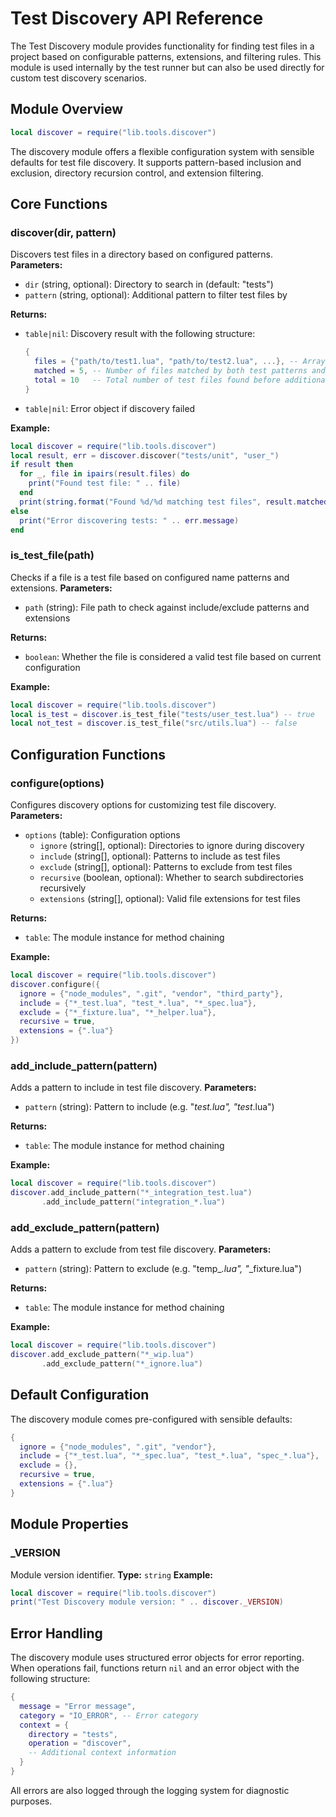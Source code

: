 # Test Discovery API Reference


The Test Discovery module provides functionality for finding test files in a project based on configurable patterns, extensions, and filtering rules. This module is used internally by the test runner but can also be used directly for custom test discovery scenarios.

## Module Overview



```lua
local discover = require("lib.tools.discover")
```


The discovery module offers a flexible configuration system with sensible defaults for test file discovery. It supports pattern-based inclusion and exclusion, directory recursion control, and extension filtering.

## Core Functions


### discover(dir, pattern)


Discovers test files in a directory based on configured patterns.
**Parameters:**


- `dir` (string, optional): Directory to search in (default: "tests")
- `pattern` (string, optional): Additional pattern to filter test files by

**Returns:**


- `table|nil`: Discovery result with the following structure:

  ```lua
  {
    files = {"path/to/test1.lua", "path/to/test2.lua", ...}, -- Array of matched test files
    matched = 5, -- Number of files matched by both test patterns and additional pattern filter
    total = 10   -- Total number of test files found before additional pattern filtering
  }
  ```


- `table|nil`: Error object if discovery failed

**Example:**


```lua
local discover = require("lib.tools.discover")
local result, err = discover.discover("tests/unit", "user_")
if result then
  for _, file in ipairs(result.files) do
    print("Found test file: " .. file)
  end
  print(string.format("Found %d/%d matching test files", result.matched, result.total))
else
  print("Error discovering tests: " .. err.message)
end
```



### is_test_file(path)


Checks if a file is a test file based on configured name patterns and extensions.
**Parameters:**


- `path` (string): File path to check against include/exclude patterns and extensions

**Returns:**


- `boolean`: Whether the file is considered a valid test file based on current configuration

**Example:**


```lua
local discover = require("lib.tools.discover")
local is_test = discover.is_test_file("tests/user_test.lua") -- true
local not_test = discover.is_test_file("src/utils.lua") -- false
```



## Configuration Functions


### configure(options)


Configures discovery options for customizing test file discovery.
**Parameters:**


- `options` (table): Configuration options
  - `ignore` (string[], optional): Directories to ignore during discovery
  - `include` (string[], optional): Patterns to include as test files
  - `exclude` (string[], optional): Patterns to exclude from test files
  - `recursive` (boolean, optional): Whether to search subdirectories recursively
  - `extensions` (string[], optional): Valid file extensions for test files

**Returns:**


- `table`: The module instance for method chaining

**Example:**


```lua
local discover = require("lib.tools.discover")
discover.configure({
  ignore = {"node_modules", ".git", "vendor", "third_party"},
  include = {"*_test.lua", "test_*.lua", "*_spec.lua"},
  exclude = {"*_fixture.lua", "*_helper.lua"},
  recursive = true,
  extensions = {".lua"}
})
```



### add_include_pattern(pattern)


Adds a pattern to include in test file discovery.
**Parameters:**


- `pattern` (string): Pattern to include (e.g. "*_test.lua", "test_*.lua")

**Returns:**


- `table`: The module instance for method chaining

**Example:**


```lua
local discover = require("lib.tools.discover")
discover.add_include_pattern("*_integration_test.lua")
       .add_include_pattern("integration_*.lua")
```



### add_exclude_pattern(pattern)


Adds a pattern to exclude from test file discovery.
**Parameters:**


- `pattern` (string): Pattern to exclude (e.g. "temp_*.lua", "*_fixture.lua")

**Returns:**


- `table`: The module instance for method chaining

**Example:**


```lua
local discover = require("lib.tools.discover")
discover.add_exclude_pattern("*_wip.lua")
       .add_exclude_pattern("*_ignore.lua")
```



## Default Configuration


The discovery module comes pre-configured with sensible defaults:


```lua
{
  ignore = {"node_modules", ".git", "vendor"},
  include = {"*_test.lua", "*_spec.lua", "test_*.lua", "spec_*.lua"},
  exclude = {},
  recursive = true,
  extensions = {".lua"}
}
```



## Module Properties


### _VERSION


Module version identifier.
**Type:** `string`
**Example:**


```lua
local discover = require("lib.tools.discover")
print("Test Discovery module version: " .. discover._VERSION)
```



## Error Handling


The discovery module uses structured error objects for error reporting. When operations fail, functions return `nil` and an error object with the following structure:


```lua
{
  message = "Error message",
  category = "IO_ERROR", -- Error category
  context = {
    directory = "tests",
    operation = "discover",
    -- Additional context information
  }
}
```


All errors are also logged through the logging system for diagnostic purposes.
